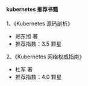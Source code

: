 
#### kubernetes 推荐书籍

1、《Kubernetes 源码剖析》 
- 郑东旭 著
- 推荐指数：3.5 颗星

2、《Kubernetes 网络权威指南》
- 杜军 著
- 推荐指数：4.0 颗星